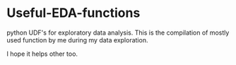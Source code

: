 # Useful-EDA-functions 
python UDF's for exploratory data  analysis.
This is the compilation of mostly used function by me during my data exploration. 


I hope it helps other too.  
   
 

